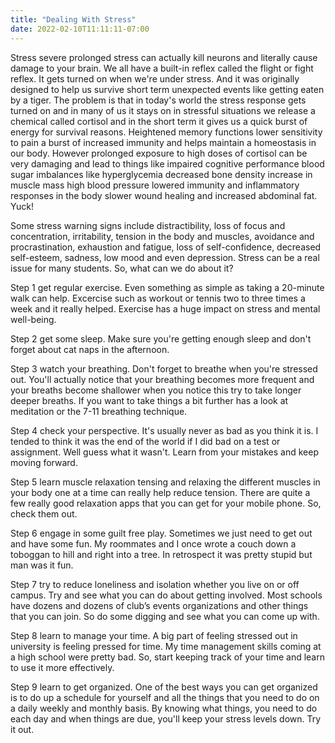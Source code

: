 ```yaml
---
title: "Dealing With Stress"
date: 2022-02-10T11:11:11-07:00
---
```


Stress severe prolonged stress can actually kill neurons and literally cause damage to your brain. We all have a built-in reflex called the flight or fight reflex. It gets turned on when we're under stress. And it was originally designed to help us survive short term unexpected events like getting eaten by a tiger. The problem is that in today's world the stress response gets turned on and in many of us it stays on in stressful situations we release a chemical called cortisol and in the short term it gives us a quick burst of energy for survival reasons. Heightened memory functions lower sensitivity to pain a burst of increased immunity and helps maintain a homeostasis in our body. However prolonged exposure to high doses of cortisol can be very damaging and lead to things like impaired cognitive performance blood sugar imbalances like hyperglycemia decreased bone density increase in muscle mass high blood pressure lowered immunity and inflammatory responses in the body slower wound healing and increased abdominal fat. Yuck!

Some stress warning signs include distractibility, loss of focus and concentration, irritability, tension in the body and muscles, avoidance and procrastination, exhaustion and fatigue, loss of self-confidence, decreased self-esteem, sadness, low mood and even depression. Stress can be a real issue for many students. So, what can we do about it?

Step 1 get regular exercise. Even something as simple as taking a 20-minute walk can help. Excercise such as workout or tennis two to three times a week and it really helped. Exercise has a huge impact on stress and mental well-being. 

Step 2 get some sleep. Make sure you're getting enough sleep and don't forget about cat naps in the afternoon. 

Step 3 watch your breathing. Don't forget to breathe when you're stressed out. You'll actually notice that your breathing becomes more frequent and your breaths become shallower when you notice this try to take longer deeper breaths. If you want to take things a bit further has a look at meditation or the 7-11 breathing technique.

Step 4 check your perspective. It's usually never as bad as you think it is. I tended to think it was the end of the world if I did bad on a test or assignment. Well guess what it wasn't. Learn from your mistakes and keep moving forward.

Step 5 learn muscle relaxation tensing and relaxing the different muscles in your body one at a time can really help reduce tension. There are quite a few really good relaxation apps that you can get for your mobile phone. So, check them out.

Step 6 engage in some guilt free play. Sometimes we just need to get out and have some fun. My roommates and I once wrote a couch down a toboggan to hill and right into a tree. In retrospect it was pretty stupid but man was it fun.

Step 7 try to reduce loneliness and isolation whether you live on or off campus. Try and see what you can do about getting involved. Most schools have dozens and dozens of club’s events organizations and other things that you can join.  So do some digging and see what you can come up with.

Step 8 learn to manage your time.  A big part of feeling stressed out in university is feeling pressed for time. My time management skills coming at a high school were pretty bad. So, start keeping track of your time and learn to use it more effectively.

Step 9 learn to get organized. One of the best ways you can get organized is to do up a schedule for yourself and all the things that you need to do on a daily weekly and monthly basis. By knowing what things, you need to do each day and when things are due, you'll keep your stress levels down. Try it out.

